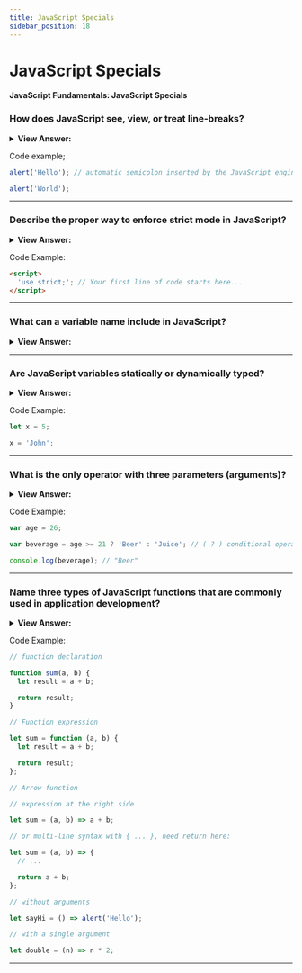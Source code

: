 ```yaml
---
title: JavaScript Specials
sidebar_position: 18
---
```


# JavaScript Specials

**JavaScript Fundamentals: JavaScript Specials**

<head>
  <title>JavaScript Specials - JavaScript Interview Questions & Answers</title>
  <meta charSet="utf-8" />
</head>

### How does JavaScript see, view, or treat line-breaks?

<details>
  <summary><strong>View Answer:</strong></summary>
  <div>
  <div><strong>Interview Response:</strong> JavaScript treats line-breaks as a delimiter and uses automatic semicolon insertion to close individual statements. Most code style guides agree that we should put a semicolon after each statement.
</div>
  </div>
</details>

Code example;

```js
alert('Hello'); // automatic semicolon inserted by the JavaScript engine

alert('World');
```

---

### Describe the proper way to enforce strict mode in JavaScript?

<details>
  <summary><strong>View Answer:</strong></summary>
  <div>
  <div><strong>Interview Response:</strong> To enforce strict mode we must use the “use strict;” directive placed at the top of our code or function body.</div><br />
  <div><strong>Technical Response:</strong>  As a rule of thumb, when we need to declare a function, the first to consider is Function Declaration syntax. It gives more freedom in how to organize our code, because we can call such functions before they are declared.<br /><br />

In JavaScript, is enforced by using the directive “use strict;”. The directive must be at the top of a script or at the beginning of a function body. Without "use strict", everything still works, but some features behave in the old fashion, “compatible” way. We would generally prefer the modern behavior.

  </div>
  </div>
</details>

Code Example:

```html
<script>
  'use strict;'; // Your first line of code starts here...
</script>
```

---

### What can a variable name include in JavaScript?

<details>
  <summary><strong>View Answer:</strong></summary>
  <div>
  <div><strong>Interview Response:</strong> Variables can include letters and digits, but the first character cannot be a digit. Characters $ and _ are normal and acceptable to use in certain cases. Non-Latin alphabets and hieroglyphs are also allowed, but commonly not used.
</div>
  </div>
</details>

---

### Are JavaScript variables statically or dynamically typed?

<details>
  <summary><strong>View Answer:</strong></summary>
  <div>
  <div><strong>Interview Response:</strong> JavaScript variables are dynamically typed and do not require type declaration unlike statically typed languages. This means that variable data types in JavaScript are unknown at run-time.
</div>
  </div>
</details>

Code Example:

```js
let x = 5;

x = 'John';
```

---

### What is the only operator with three parameters (arguments)?

<details>
  <summary><strong>View Answer:</strong></summary>
  <div>
  <div><strong>Interview Response:</strong> The only operator with three parameters is the ternary ( ? ) conditional operator.
</div>
  </div>
</details>

Code Example:

```js
var age = 26;

var beverage = age >= 21 ? 'Beer' : 'Juice'; // ( ? ) conditional operator

console.log(beverage); // "Beer"
```

---

### Name three types of JavaScript functions that are commonly used in application development?

<details>
  <summary><strong>View Answer:</strong></summary>
  <div>
  <div><strong>Interview Response:</strong> The three main types of functions commonly used in JavaScript application development include the function declaration, expression, and arrow function.
</div>
  </div>
</details>

Code Example:

```js
// function declaration

function sum(a, b) {
  let result = a + b;

  return result;
}

// Function expression

let sum = function (a, b) {
  let result = a + b;

  return result;
};

// Arrow function

// expression at the right side

let sum = (a, b) => a + b;

// or multi-line syntax with { ... }, need return here:

let sum = (a, b) => {
  // ...

  return a + b;
};

// without arguments

let sayHi = () => alert('Hello');

// with a single argument

let double = (n) => n * 2;
```

---
